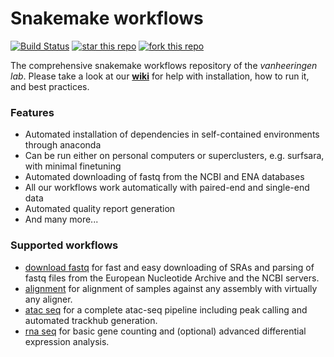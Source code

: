 # Snakemake workflows
[![Build Status](http://ocimum.science.ru.nl/jenkins/buildStatus/icon?job=Snakemake-Workflows%2Fmaster)](http://ocimum.science.ru.nl/jenkins/job/Snakemake-Workflows/job/master/lastBuild/display/redirect/)
[![star this repo](http://githubbadges.com/star.svg?user=vanheeringen-lab&repo=snakemake-workflows&style=flat)](https://github.com/vanheeringen-lab/snakemake-workflows)
[![fork this repo](http://githubbadges.com/fork.svg?user=vanheeringen-lab&repo=snakemake-workflows&style=flat)](https://github.com/boennemann/badges/fork)

The comprehensive snakemake workflows repository of the *vanheeringen lab*. Please take a look at our **[wiki](https://github.com/vanheeringen-lab/snakemake-workflows/wiki)** for help with installation, how to run it, and best practices.

### Features
- Automated installation of dependencies in self-contained environments through anaconda
- Can be run either on personal computers or superclusters, e.g. surfsara, with minimal finetuning
- Automated downloading of fastq from the NCBI and ENA databases
- All our workflows work automatically with paired-end and single-end data
- Automated quality report generation
- And many more...


### Supported workflows
* [download fastq](https://github.com/vanheeringen-lab/snakemake-workflows/tree/master/workflows/download_fastq) for fast and easy downloading of SRAs and parsing of fastq files from the European Nucleotide Archive and the NCBI servers.
* [alignment](https://github.com/vanheeringen-lab/snakemake-workflows/tree/master/workflows/alignment) for alignment of samples against any assembly with virtually any aligner.
* [atac seq](https://github.com/vanheeringen-lab/snakemake-workflows/tree/master/workflows/atac_seq) for a complete atac-seq pipeline including peak calling and automated trackhub generation.
* [rna seq](https://github.com/vanheeringen-lab/snakemake-workflows/tree/master/workflows/rna_seq) for basic gene counting and (optional) advanced differential expression analysis.
